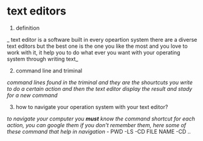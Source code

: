 # text editors
1. definition 

_ text editor is a software built in every opeartion system there are a diverse text editors but the best one  is the one you like the most and you love to work with it, it help you to do what ever you want with your operating system through writing text_

2. command line and triminal

_command lines found in the triminal and they are the shourtcuts you write to do a certain action and then the text editor display the result and stady for a new command_

3. how to navigate your operation system with your text editor?

_to navigate your computer you **must** know the command shortcut for each action, you can google them if you don't remember them, here some of these command that help in navigation_
     - PWD
     -LS
     -CD FILE NAME
     -CD ..
     
